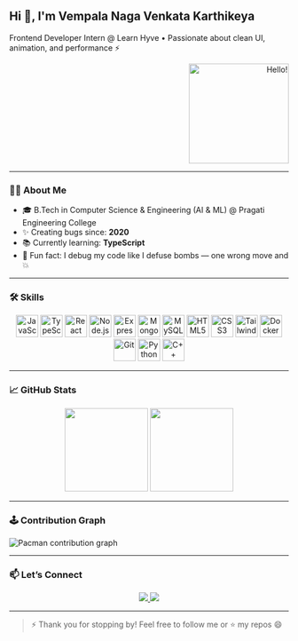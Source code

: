 <div align="left">
  <h2>Hi 👋, I'm Vempala Naga Venkata Karthikeya</h2>
  <p>Frontend Developer Intern @ Learn Hyve • Passionate about clean UI, animation, and performance ⚡</p>
</div>

<div align="right">
  <img height="180" src="https://user-images.githubusercontent.com/74038190/212748842-9fcbad5b-6173-4175-8a61-521f3dbb7514.gif" alt="Hello!" />
</div>

---

### 🧑‍💻 About Me

- 🎓 B.Tech in Computer Science & Engineering (AI & ML) @ Pragati Engineering College  
- ✨ Creating bugs since: **2020**  
- 📚 Currently learning: **TypeScript**  
- 🎲 Fun fact: I debug my code like I defuse bombs — one wrong move and 💥  

---

### 🛠️ Skills

<div align="center">
  <img src="https://cdn.jsdelivr.net/gh/devicons/devicon/icons/javascript/javascript-original.svg" height="40" alt="JavaScript" />
  <img src="https://cdn.jsdelivr.net/gh/devicons/devicon/icons/typescript/typescript-original.svg" height="40" alt="TypeScript" />
  <img src="https://cdn.jsdelivr.net/gh/devicons/devicon/icons/react/react-original.svg" height="40" alt="React" />
  <img src="https://cdn.jsdelivr.net/gh/devicons/devicon/icons/nodejs/nodejs-original.svg" height="40" alt="Node.js" />
  <img src="https://cdn.jsdelivr.net/gh/devicons/devicon/icons/express/express-original.svg" height="40" alt="Express" />
  <img src="https://cdn.jsdelivr.net/gh/devicons/devicon/icons/mongodb/mongodb-original.svg" height="40" alt="MongoDB" />
  <img src="https://cdn.jsdelivr.net/gh/devicons/devicon/icons/mysql/mysql-original.svg" height="40" alt="MySQL" />
  <img src="https://cdn.jsdelivr.net/gh/devicons/devicon/icons/html5/html5-original.svg" height="40" alt="HTML5" />
  <img src="https://cdn.jsdelivr.net/gh/devicons/devicon/icons/css3/css3-original.svg" height="40" alt="CSS3" />
  <img src="https://cdn.jsdelivr.net/gh/devicons/devicon/icons/tailwindcss/tailwindcss-original-wordmark.svg" height="40" alt="Tailwind CSS" />
  <img src="https://cdn.jsdelivr.net/gh/devicons/devicon/icons/docker/docker-original.svg" height="40" alt="Docker" />
  <img src="https://cdn.jsdelivr.net/gh/devicons/devicon/icons/git/git-original.svg" height="40" alt="Git" />
  <img src="https://cdn.jsdelivr.net/gh/devicons/devicon/icons/python/python-original.svg" height="40" alt="Python" />
  <img src="https://cdn.jsdelivr.net/gh/devicons/devicon/icons/cplusplus/cplusplus-original.svg" height="40" alt="C++" />
</div>

---

### 📈 GitHub Stats

<div align="center">
  <img src="https://github-readme-stats.vercel.app/api?username=carthick0&hide_title=false&hide_rank=false&show_icons=true&include_all_commits=true&count_private=true&theme=dracula&hide_border=false" height="150" />
  <img src="https://github-readme-stats.vercel.app/api/top-langs?username=carthick0&layout=compact&langs_count=6&theme=dracula&hide_border=false" height="150" />
</div>

---

### 🕹️ Contribution Graph

<picture>
  <source media="(prefers-color-scheme: dark)" srcset="https://raw.githubusercontent.com/carthick0/carthick0/output/pacman-contribution-graph-dark.svg">
  <source media="(prefers-color-scheme: light)" srcset="https://raw.githubusercontent.com/carthick0/carthick0/output/pacman-contribution-graph.svg">
  <img alt="Pacman contribution graph" src="https://raw.githubusercontent.com/carthick0/carthick0/output/pacman-contribution-graph.svg">
</picture>

---

### 📫 Let’s Connect

<p align="center">
  <a href="https://www.linkedin.com/in/vempala-karthikeya/" target="_blank">
    <img src="https://img.shields.io/badge/LinkedIn-blue?style=for-the-badge&logo=linkedin" />
  </a>
  <a href="mailto:karthikeyavempala@gmail.com">
    <img src="https://img.shields.io/badge/Gmail-red?style=for-the-badge&logo=gmail" />
  </a>
</p>

---

> ⚡ Thank you for stopping by! Feel free to follow me or ⭐ my repos 😄
